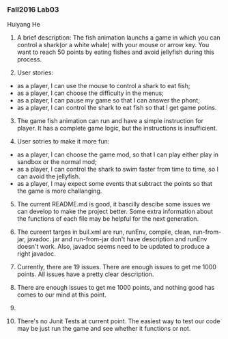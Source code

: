 ### Fall2016 Lab03

Huiyang He

1. A brief description: The fish animation launchs a game in which you can control a shark(or a white whale) with your mouse or arrow key. You want to reach 50 points by eating fishes and avoid jellyfish during this process.

2. User stories:  
 * as a player, I can use the mouse to control a shark to eat fish;  
 * as a player, I can choose the difficulty in the menus;
 * as a player, I can pause my game so that I can answer the phont;
 * as a player, I can control the shark to eat fish so that I get game potins.

3. The game fish animation can run and have a simple instruction for player. It has a complete game logic, but the instructions is insufficient.

4. User sotries to make it more fun: 
  * as a player, I can choose the game mod, so that I can play either play in sandbox or the normal mod; 
  * as a player, I can control the shark to swim faster from time to time, so I can avoid the jellyfish.
  * as a player, I may expect some events that subtract the points so that the game is more challanging.

5. The current README.md is good, it bascilly descibe some issues we can develop to make the project better. Some extra information about the functions of each file may be helpful for the next generation.

6. The cureent targes in buil.xml are run, runEnv, compile, clean, run-from-jar, javadoc. jar and run-from-jar don't have description and runEnv doesn't work. Also, javadoc seems need to be updated to produce a right javadoc.

7. Currently, there are 19 issues. There are enough issues to get me 1000 points. All issues have a pretty clear description.

8. There are enough issues to get me 1000 points, and nothing good has comes to our mind at this point.

9.

10. There's no Junit Tests at current point. The easiest way to test our code may be just run the game and see whether it functions or not.
